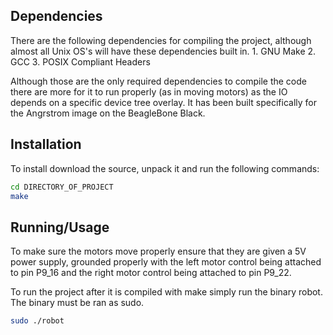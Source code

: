 ## Dependencies
There are the following dependencies for compiling the project, although almost all Unix OS's will have these dependencies built in.
	1. GNU Make
	2. GCC
	3. POSIX Compliant Headers

Although those are the only required dependencies to compile the code there are more for it to run properly (as in moving motors) as the IO depends on a specific device tree overlay.
It has been built specifically for the Angrstrom image on the BeagleBone Black.

## Installation
To install download the source, unpack it and run the following commands:

```bash
cd DIRECTORY_OF_PROJECT
make
```
  
## Running/Usage
To make sure the motors move properly ensure that they are given a 5V power supply, grounded properly with the left motor control being attached to pin P9_16 and the right motor control being attached to pin P9_22.

To run the project after it is compiled with make simply run the binary robot. The binary must be ran as sudo.

```bash
sudo ./robot
```